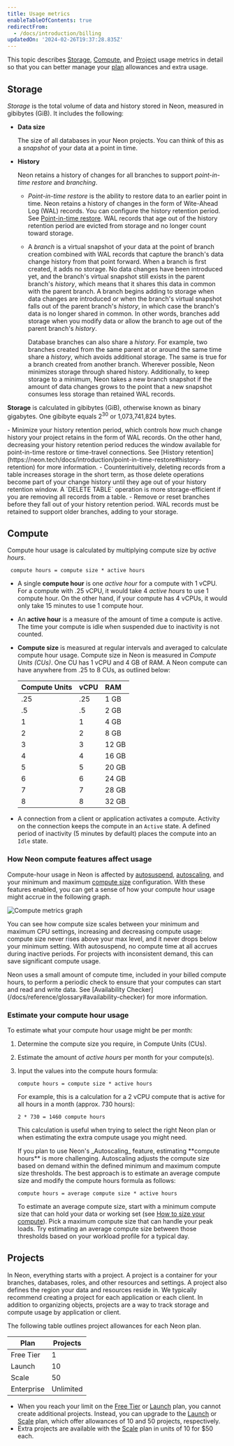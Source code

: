 ```yaml
---
title: Usage metrics
enableTableOfContents: true
redirectFrom:
  - /docs/introduction/billing
updatedOn: '2024-02-26T19:37:28.835Z'
---
```


This topic describes [Storage](#storage), [Compute](#compute), and [Project](#projects) usage metrics in detail so that you can better manage your [plan](/docs/introduction/plans) allowances and extra usage. 

## Storage

_Storage_ is the total volume of data and history stored in Neon, measured in gibibytes (GiB). It includes the following:

- **Data size**

  The size of all databases in your Neon projects. You can think of this as a _snapshot_ of your data at a point in time.

- **History**

  Neon retains a history of changes for all branches to support _point-in-time restore_ and _branching_.

  - _Point-in-time restore_ is the ability to restore data to an earlier point in time. Neon retains a history of changes in the form of Wite-Ahead Log (WAL) records. You can configure the history retention period. See [Point-in-time restore](/docs/introduction/point-in-time-restore). WAL records that age out of the history retention period are evicted from storage and no longer count toward storage.
  - A _branch_ is a virtual snapshot of your data at the point of branch creation combined with WAL records that capture the branch's data change history from that point forward.
    When a branch is first created, it adds no storage. No data changes have been introduced yet, and the branch's virtual snapshot still exists in the parent branch's _history_, which means that it shares this data in common with the parent branch. A branch begins adding to storage when data changes are introduced or when the branch's virtual snapshot falls out of the parent branch's _history_, in which case the branch's data is no longer shared in common. In other words, branches add storage when you modify data or allow the branch to age out of the parent branch's _history_.

    Database branches can also share a _history_. For example, two branches created from the same parent at or around the same time share a _history_, which avoids additional storage. The same is true for a branch created from another branch. Wherever possible, Neon minimizes storage through shared history. Additionally, to keep storage to a minimum, Neon takes a new branch snapshot if the amount of data changes grows to the point that a new snapshot consumes less storage than retained WAL records.

**Storage** is calculated in gibibytes (GiB), otherwise known as binary gigabytes. One gibibyte equals 2<sup>30</sup> or 1,073,741,824 bytes.

<Admonition type="tip" title="Tips for minimizing storage">
- Minimize your history retention period, which controls how much change history your project retains in the form of WAL records. On the other hand, decreasing your history retention period reduces the window available for point-in-time restore or time-travel connections. See [History retention](https://neon.tech/docs/introduction/point-in-time-restore#history-retention) for more information.
- Counterintuitively, deleting records from a table increases storage in the short term, as those delete operations become part of your change history until they age out of your history retention window. A `DELETE TABLE` operation is more storage-efficient if you are removing all records from a table.
- Remove or reset branches before they fall out of your history retention period. WAL records must be retained to support older branches, adding to your storage.
</Admonition>

## Compute

Compute hour usage is calculated by multiplying compute size by _active hours_. 

<Admonition type="tip" title="Compute Hours Formula">

 ```
  compute hours = compute size * active hours
  ```

</Admonition>

- A single **compute hour** is one _active hour_ for a compute with 1 vCPU. For a compute with .25 vCPU, it would take 4 _active hours_ to use 1 compute hour. On the other hand, if your compute has 4 vCPUs, it would only take 15 minutes to use 1 compute hour.
- An **active hour** is a measure of the amount of time a compute is active. The time your compute is idle when suspended due to inactivity is not counted.
- **Compute size** is measured at regular intervals and averaged to calculate compute hour usage. Compute size in Neon is measured in _Compute Units (CUs)_. One CU has 1 vCPU and 4 GB of RAM. A Neon compute can have anywhere from .25 to 8 CUs, as outlined below:

  | Compute Units | vCPU | RAM    |
  |:--------------|:-----|:-------|
  | .25           | .25  | 1 GB   |
  | .5            | .5   | 2 GB   |
  | 1             | 1    | 4 GB   |
  | 2             | 2    | 8 GB   |
  | 3             | 3    | 12 GB  |
  | 4             | 4    | 16 GB  |
  | 5             | 5    | 20 GB  |
  | 6             | 6    | 24 GB  |
  | 7             | 7    | 28 GB  |
  | 8             | 8    | 32 GB  |

- A connection from a client or application activates a compute. Activity on the connection keeps the compute in an `Active` state. A defined period of inactivity (5 minutes by default) places the compute into an `Idle` state.

### How Neon compute features affect usage

Compute-hour usage in Neon is affected by [autosuspend](/docs/guides/auto-suspend-guide), [autoscaling](/docs/guides/autoscaling-guide), and your minimum and maximum [compute size](/docs/manage/endpoints#compute-size-and-autoscaling-configuration) configuration. With these features enabled, you can get a sense of how your compute hour usage might accrue in the following graph.

![Compute metrics graph](/docs/introduction/compute-usage-graph.jpg)

You can see how compute size scales between your minimum and maximum CPU settings, increasing and decreasing compute usage: compute size never rises above your max level, and it never drops below your minimum setting. With autosuspend, no compute time at all accrues during inactive periods. For projects with inconsistent demand, this can save significant compute usage.

<Admonition type="note">
Neon uses a small amount of compute time, included in your billed compute hours, to perform a periodic check to ensure that your computes can start and read and write data. See [Availability Checker](/docs/reference/glossary#availability-checker) for more information.
</Admonition>

### Estimate your compute hour usage

To estimate what your compute hour usage might be per month:

1. Determine the compute size you require, in Compute Units (CUs).
1. Estimate the amount of _active hours_ per month for your compute(s).
1. Input the values into the compute hours formula:

   ```text
   compute hours = compute size * active hours
   ```

   For example, this is a calculation for a 2 vCPU compute that is active for all hours in a month (approx. 730 hours):

   ```text
   2 * 730 = 1460 compute hours
   ```

   This calculation is useful when trying to select the right Neon plan or when estimating the extra compute usage you might need.

   <Admonition type="note">
   If you plan to use Neon's _Autoscaling_ feature, estimating **compute hours** is more challenging. Autoscaling adjusts the compute size based on demand within the defined minimum and maximum compute size thresholds. The best approach is to estimate an average compute size and modify the compute hours formula as follows:

   ```text
   compute hours = average compute size * active hours
   ```

   To estimate an average compute size, start with a minimum compute size that can hold your data or working set (see [How to size your compute](/docs/manage/endpoints#how-to-size-your-compute)). Pick a maximum compute size that can handle your peak loads. Try estimating an average compute size between those thresholds based on your workload profile for a typical day.

   </Admonition>

## Projects

In Neon, everything starts with a project. A project is a container for your branches, databases, roles, and other resources and settings. A project also defines the region your data and resources reside in. We typically recommend creating a project for each application or each client. In addition to organizing objects, projects are a way to track storage and compute usage by application or client.

The following table outlines project allowances for each Neon plan.

| Plan       | Projects |
|------------|----------|
| Free Tier  | 1        |
| Launch     | 10       |
| Scale      | 50       |
| Enterprise | Unlimited |

- When you reach your limit on the [Free Tier](/docs/introduction/plans#free-tier) or [Launch](/docs/introduction/plans#launch) plan, you cannot create additional projects. Instead, you can upgrade to the [Launch](/docs/introduction/plans#launch) or [Scale](/docs/introduction/plans#scale) plan, which offer allowances of 10 and 50 projects, respectively.
- Extra projects are available with the [Scale](/docs/introduction/plans#scale) plan in units of 10 for $50 each.

<NeedHelp/>   
